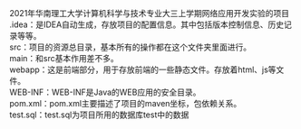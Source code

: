 2021年华南理工大学计算机科学与技术专业大三上学期网络应用开发实验的项目<br>
.idea：是IDEA自动生成，存放项目的配置信息。其中包括版本控制信息、历史记录等等。<br>
src：项目的资源总目录，基本所有的操作都在这个文件夹里面进行。<br>
main：和src基本作用差不多。<br>
webapp：这是前端部分，用于存放前端的一些静态文件。存放着html、js等文件。<br>
WEB-INF：WEB-INF是Java的WEB应用的安全目录。<br>
pom.xml：pom.xml主要描述了项目的maven坐标，包依赖关系。<br>
test.sql：test.sql为项目所用的数据库test中的数据<br>
